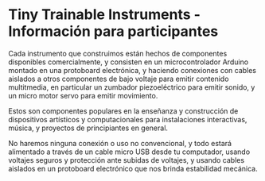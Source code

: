 # Tiny Trainable Instruments - Información para participantes

Cada instrumento que construimos están hechos de componentes disponibles comercialmente, y consisten en un microcontrolador Arduino montado en una protoboard electrónica, y haciendo conexiones con cables aislados a otros componentes de bajo voltaje para emitir contenido multitmedia, en particular un zumbador piezoeléctrico para emitir sonido, y un micro motor servo para emitir movimiento.

Estos son componentes populares en la enseñanza y construcción de dispositivos artísticos y computacionales para instalaciones interactivas, música, y proyectos de principiantes en general.

No haremos ninguna conexión o uso no convencional, y todo estará alimentado a través de un cable micro USB desde tu computador, usando voltajes seguros y protección ante subidas de voltajes, y usando cables aislados en un protoboard electrónico que nos brinda estabilidad mecánica.
